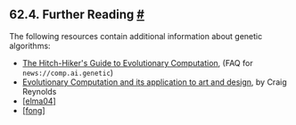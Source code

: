 ## 62.4. Further Reading [#](#GEQO-BIBLIO)

The following resources contain additional information about genetic algorithms:

* [The Hitch-Hiker's Guide to Evolutionary Computation](http://www.faqs.org/faqs/ai-faq/genetic/part1/), (FAQ for `news://comp.ai.genetic`)
* [Evolutionary Computation and its application to art and design](https://www.red3d.com/cwr/evolve.html), by Craig Reynolds
* [\[elma04\]](biblio.html#ELMA04 "Fundamentals of Database Systems")
* [\[fong\]](biblio.html#FONG "The design and implementation of the POSTGRES query optimizer")